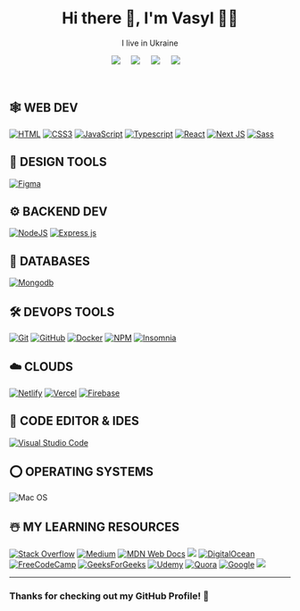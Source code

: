 <!-- <img src="https://raw.githubusercontent.com/hicodersofficial/hicodersofficial/main/assets/profile-banner-new.gif" width="3000" />

<br />

**I am a self-taught Full-stack web/mobile developer from India.**
<br/>I enjoy taking up complex problems and turning them into simple and beautiful interface designs. I also love the logic and structure of coding and always strive to write elegant and efficient code, whether it be HTML, CSS, or JavaScript.
<br />**I have 5+ Years of experience in full-stack web-dev.** -->

<!-- <img src="https://github-readme-stats.vercel.app/api/?username=hicodersofficial&show_icons=true" alt="git stats"> -->
<!-- <br /> -->

<!-- ## Fun Fact 🎈: -->

<!-- <img align="left" height="150" src="https://raw.githubusercontent.com/hicodersofficial/images/main/giphy%20(2).gif" style="margin-right: 2rem;"> -->
<!-- <img align="left" height="150" src="https://user-images.githubusercontent.com/69384657/179312151-fdabe3af-823f-41ab-a6d4-17a72af4e9e8.png" alt="octocat" style="margin-right: 2rem;" />

• 🔭 I’m currently working on <b>something cool!</b> <br/>
• 👯 I’m looking to collaborate on cool project.<br/>
• 💬 Ask me about <b>Full Stack</b>.<br/>
• 📫 Reach me out <a href="https://www.instagram.com/hi.coders"><b>@hi.coders</b></a><br/>
</span>

<br />
<br /> -->

<!--## 🏆 **GITHUB TROPHY**

![](https://github-profile-trophy.vercel.app/?username=hicodersofficial&theme=onedark&rank=S,SS,SSS,A,AA,AAA,SECRET)

<a href="http://www.github.com/hicodersofficial"><img src="https://activity-graph.herokuapp.com/graph?username=hicodersofficial&bg_color=1c1917&color=ffffff&line=0891b2&point=ffffff&area_color=1c1917&area=true&hide_border=true&custom_title=GitHub%20Commits%20Graph" alt="GitHub Commits Graph" /></a>

<br /> -->

<h1 align='center'> Hi there 👋, I'm Vasyl  👩‍💻 </h1>

<p align='center'>
  I live in Ukraine 
</p>

<p align='center'>
  <a href="https://www.instagram.com/vasyldubno"><img src="https://img.shields.io/badge/Instagram-E4405F?style=for-the-badge&logo=instagram&logoColor=white" /></a>&nbsp;&nbsp;&nbsp;&nbsp;
  <a href="https://www.linkedin.com/in/vasyldubno/"><img src="https://img.shields.io/badge/linkedin-%230077B5.svg?&style=for-the-badge&logo=linkedin&logoColor=white" /></a>&nbsp;&nbsp;&nbsp;&nbsp;
  <a href="mailto:vasyldubno@gmail.com"><img src="https://img.shields.io/badge/gmail-%23D14836.svg?&style=for-the-badge&logo=gmail&logoColor=white" /></a>&nbsp;&nbsp;&nbsp;&nbsp;
  <a href="https://discord.gg/UZxYNDvV"><img src="https://img.shields.io/badge/Discord-7289DA?style=for-the-badge&logo=discord&logoColor=white" /></a>&nbsp;&nbsp;&nbsp;&nbsp;

</p>

<!-- ## 🌏 **CONNECT WITH ME** -->

<!-- <a href="https://www.instagram.com/vasyldubno" target="_blank"> 
    <img src="https://img.shields.io/badge/Instagram-E4405F?style=for-the-badge&logo=instagram&logoColor=white" title="Instagram"  alt="Instagram"/>
</a> -->
<!-- <a href="https://discord.gg/UZxYNDvV" target="_blank"> 
    <img src="https://img.shields.io/badge/Discord-7289DA?style=for-the-badge&logo=discord&logoColor=white" title="Discord"  alt="Discord"/>
</a> -->
<!-- <a href="mailto:vasyldubno@gmail.com" target="_blank"> 
    <img src="https://img.shields.io/badge/Gmail-D14836?style=for-the-badge&logo=gmail&logoColor=white" title="Gmail"  alt="Gmail"/>
</a>  -->
<!-- <a  href="https://www.linkedin.com/in/vasyldubno/">
    <img src="https://img.shields.io/badge/LinkedIn-0077B5?style=for-the-badge&logo=linkedin&logoColor=white" title="LinkedIn"  alt="LinkedIn"/>
</a> -->
<!-- <a href="https://www.youtube.com/channel/UC1hooNUnK4Ivk5KBaT5PKIg"> 
    <img src="https://img.shields.io/badge/YouTube-FF0000?style=for-the-badge&logo=youtube&logoColor=white" title="Youtube"  alt="Youtube"/>
</a> -->
<!-- <a href="https://www.github.com/hicodersofficial"> 
    <img src="https://img.shields.io/badge/GitHub-100000?style=for-the-badge&logo=github&logoColor=white" title="GitHub"  alt="GitHub"/>
</a> -->
<!-- <a href="https://twitter.com/coders_hi"> 
    <img src="https://img.shields.io/badge/Twitter-1DA1F2?style=for-the-badge&logo=twitter&logoColor=white" title="Twitter"  alt="Twitter"/>
</a> -->
<!-- <a href="https://www.facebook.com/hicoders"> 
    <img src="https://img.shields.io/badge/Facebook-%231877F2.svg?style=for-the-badge&logo=Facebook&logoColor=white" title="Facebook"  alt="Facebook"/>
</a> -->
<!-- <a href="https://codepen.io/hicoders"> 
    <img src="https://img.shields.io/badge/Codepen-000000?style=for-the-badge&logo=codepen&logoColor=white" title="Codepen"  alt="Codepen"/>
</a> -->
<br />

## 🕸️ **WEB DEV**

[![HTML](https://img.shields.io/badge/HTML5-E34F26?style=for-the-badge&logo=html5&logoColor=white "HTML")][repo]
[![CSS3](https://img.shields.io/badge/CSS3-1572B6?style=for-the-badge&logo=css3&logoColor=white "CSS")][repo]
[![JavaScript](https://img.shields.io/badge/JavaScript-F7DF1E?style=for-the-badge&logo=javascript&logoColor=black "JavaScript")][repo]
[![Typescript](https://img.shields.io/badge/TypeScript-007ACC?style=for-the-badge&logo=typescript&logoColor=white "Typescript")][repo]
[![React](https://img.shields.io/badge/React-20232A?style=for-the-badge&logo=react&logoColor=61DAFB "React")][repo]
[![Next JS](https://img.shields.io/badge/Next-black?style=for-the-badge&logo=next.js&logoColor=white "Next.js")][repo]
[![Sass](https://img.shields.io/badge/Sass-CC6699?style=for-the-badge&logo=sass&logoColor=white "SASS")][repo]
<!-- [![Bootstrap](https://img.shields.io/badge/Bootstrap-563D7C?style=for-the-badge&logo=bootstrap&logoColor=white "Bootstrap")][repo] -->
<!-- [![PHP](https://img.shields.io/badge/PHP-777BB4?style=for-the-badge&logo=php&logoColor=white "PHP")][repo] -->
<!-- [![JQuery](https://img.shields.io/badge/jQuery-0769AD?style=for-the-badge&logo=jquery&logoColor=white "JQuery")][repo] -->
<!-- [![Material UI](https://img.shields.io/badge/Material--UI-%230081CB.svg?style=for-the-badge&logo=mui&logoColor=white "Material UI")][repo] -->
<!-- [![Socket.io-client](https://img.shields.io/badge/Socket.io--client-black?style=for-the-badge&logo=socket.io&badgeColor=**010101** "Socket.io-client")][repo] -->

<!-- [![ESLint](https://img.shields.io/badge/ESLint-4B3263?style=for-the-badge&logo=eslint&logoColor=white)][repo] -->
<!-- [![Angular](https://img.shields.io/badge/Angular-DD0031?style=for-the-badge&logo=angular&logoColor=white "Angular")][repo] -->
<!-- [![Styled Components](https://img.shields.io/badge/styled--components-DB7093?style=for-the-badge&logo=styled-components&logoColor=white "Styled-Components")][repo] -->
<!-- [![](https://img.shields.io/badge/React_Router-CA4245?style=for-the-badge&logo=react-router&logoColor=white "React Router")][repo] -->
<!-- [![Tailwind](https://img.shields.io/badge/Tailwind_CSS-38B2AC?style=for-the-badge&logo=tailwind-css&logoColor=white "Tailwind")][repo] -->
<!-- [![Webpack](https://img.shields.io/badge/webpack-%238DD6F9.svg?style=for-the-badge&logo=webpack&logoColor=black "Webpack")][repo] -->
<!-- [![Three.js](https://img.shields.io/badge/threejs-black?style=for-the-badge&logo=three.js&logoColor=white "Three.js")][repo] -->

<!-- ## 📱 **MOBILE DEV** -->

<!-- [![Flutter](https://img.shields.io/badge/Flutter-02569B?style=for-the-badge&logo=flutter&logoColor=white "Flutter")][repo] -->
<!-- [![React Native](https://img.shields.io/badge/React_Native-20232A?style=for-the-badge&logo=react&logoColor=61DAFB "React Native")][repo] -->

<!-- [![Android](https://img.shields.io/badge/Android-3DDC84?style=for-the-badge&logo=android&logoColor=white "Android")][repo] -->
<!-- [![Swift](https://img.shields.io/badge/swift-F54A2A?style=for-the-badge&logo=swift&logoColor=white)][repo] -->

## 🍧 **DESIGN TOOLS**

[![Figma](https://img.shields.io/badge/figma-%23F24E1E.svg?style=for-the-badge&logo=figma&logoColor=white "Figma")][repo]
<!-- [![Adobe Photoshop](https://img.shields.io/badge/adobe%20photoshop-%2331A8FF.svg?style=for-the-badge&logo=adobe%20photoshop&logoColor=white)][repo] -->
<!-- [![Adobe XD](https://img.shields.io/badge/Adobe%20XD-470137?style=for-the-badge&logo=Adobe%20XD&logoColor=#FF61F6 "XD")][repo] -->

## ⚙️ **BACKEND DEV**

[![NodeJS](https://img.shields.io/badge/Node.js-43853D?style=for-the-badge&logo=node.js&logoColor=white "Nodejs")][repo]
[![Express js](https://img.shields.io/badge/Express.js-404D59?style=for-the-badge "Express js")][repo]
<!-- [![Socket.io](https://img.shields.io/badge/Socket.io-black?style=for-the-badge&logo=socket.io&badgeColor=010101 "Socket.io")][repo] -->
<!-- [![PHP](https://img.shields.io/badge/PHP-777BB4?style=for-the-badge&logo=php&logoColor=white "PHP")][repo] -->
<!-- [![Firebase](https://img.shields.io/badge/firebase-%23039BE5.svg?style=for-the-badge&logo=firebase "Firebase")][repo] -->
<!-- [![Python](https://img.shields.io/badge/python-3670A0?style=for-the-badge&logo=python&logoColor=ffdd54 "Python")][repo] -->
<!-- [![](https://img.shields.io/badge/Flask-000000?style=for-the-badge&logo=flask&logoColor=white)][repo] -->

<!-- [![Go](https://img.shields.io/badge/go-%2300ADD8.svg?style=for-the-badge&logo=go&logoColor=white "GO Lang")][repo] -->

## 📅 **DATABASES**

[![Mongodb](https://img.shields.io/badge/MongoDB-4EA94B?style=for-the-badge&logo=mongodb&logoColor=white "Mongodb")][repo]
<!-- [![Redis](https://img.shields.io/badge/redis-%23DD0031.svg?style=for-the-badge&logo=redis&logoColor=white "Redis")][repo] -->
<!-- [![MySql](https://img.shields.io/badge/MySQL-00000F?style=for-the-badge&logo=mysql&logoColor=white "MySql")][repo] -->
<!-- [![SQLLite](https://img.shields.io/badge/SQLite-07405E?style=for-the-badge&logo=sqlite&logoColor=white "SQLLite")][repo] -->

<!-- [![Postgresql](https://img.shields.io/badge/PostgreSQL-316192?style=for-the-badge&logo=postgresql&logoColor=white "Postgresql")][repo] -->

<!-- ## 🎯 **PROGRAMMING LANGUAGES**

[![Dart](https://img.shields.io/badge/dart-%230175C2.svg?style=for-the-badge&logo=dart&logoColor=white "Dart")][repo]
[![C++](https://img.shields.io/badge/c++-%2300599C.svg?style=for-the-badge&logo=c%2B%2B&logoColor=white "C++")][repo]
[![C#](https://img.shields.io/badge/c%23-%23239120.svg?style=for-the-badge&logo=c-sharp&logoColor=white "C#")][repo] -->

<!-- [![Java](https://img.shields.io/badge/java-%23ED8B00.svg?style=for-the-badge&logo=java&logoColor=white "Java")][repo] -->

## 🛠️ **DEVOPS TOOLS**

[![Git](https://img.shields.io/badge/git-%23F05033.svg?style=for-the-badge&logo=git&logoColor=white "Git")][repo]
[![GitHub](https://img.shields.io/badge/github-%23121011.svg?style=for-the-badge&logo=github&logoColor=white "GitHub")][repo]
[![Docker](https://img.shields.io/badge/docker-%230db7ed.svg?style=for-the-badge&logo=docker&logoColor=white)][repo]
[![NPM](https://img.shields.io/badge/NPM-%23000000.svg?style=for-the-badge&logo=npm&logoColor=white "Npm")][repo]
[![Insomnia](https://img.shields.io/badge/Insomnia-black?style=for-the-badge&logo=insomnia&logoColor=5849BE "Insomnia")][repo]
<!-- [![Apache](https://img.shields.io/badge/apache-%23D42029.svg?style=for-the-badge&logo=apache&logoColor=white "Apache")][repo] -->
<!-- [![Nginx](https://img.shields.io/badge/nginx-%23009639.svg?style=for-the-badge&logo=nginx&logoColor=white "Nginx")][repo] -->
<!-- [![Postman](https://img.shields.io/badge/Postman-FF6C37?style=for-the-badge&logo=postman&logoColor=white "Postman")][repo] -->
<!-- [![Shell Scripts](https://img.shields.io/badge/Shell_Script-121011?style=for-the-badge&logo=gnu-bash&logoColor=white)][repo] -->
<!-- [![Linux](https://img.shields.io/badge/Linux-FCC624?style=for-the-badge&logo=linux&logoColor=black "Linux")][repo] -->

<!-- [![Gradle](https://img.shields.io/badge/Gradle-02303A.svg?style=for-the-badge&logo=Gradle&logoColor=white "Gradle")][repo] -->

## ☁️ **CLOUDS**

[![Netlify](https://img.shields.io/badge/netlify-%23000000.svg?style=for-the-badge&logo=netlify&logoColor=#00C7B7 "Netlify")][repo]
[![Vercel](https://img.shields.io/badge/vercel-%23000000.svg?style=for-the-badge&logo=vercel&logoColor=white "Vercel")][repo]
[![Firebase](https://img.shields.io/badge/firebase-%23039BE5.svg?style=for-the-badge&logo=firebase "Firebase")][repo]
<!-- [![Google Cloud](https://img.shields.io/badge/GoogleCloud-%234285F4.svg?style=for-the-badge&logo=google-cloud&logoColor=white "Google Cloud")][repo] -->
<!-- [![AWS](https://img.shields.io/badge/Amazon-_AWS-FF9900?style=for-the-badge&logo=amazon-aws&logoColor=white "AWS")][repo] -->
<!-- [![Heroku](https://img.shields.io/badge/heroku-%23430098.svg?style=for-the-badge&logo=heroku&logoColor=white "Heroku")][repo] -->

## 📄 **CODE EDITOR & IDES**

[![Visual Studio Code](https://img.shields.io/badge/VS%20Code-0078d7.svg?style=for-the-badge&logo=visual-studio-code&logoColor=white "Visual Studio Code")][repo]
<!-- [![Visual Studio Code](https://img.shields.io/badge/VS%20Code%20Insider-24bfa5.svg?style=for-the-badge&logo=visual-studio-code&logoColor=white "Visual Studio Code")][repo] -->
<!-- [![Sublime Text](https://img.shields.io/badge/sublime_text-%23575757.svg?style=for-the-badge&logo=sublime-text&logoColor=important "Sublime Text")][repo] -->
<!-- [![Vim](https://img.shields.io/badge/VIM-%2311AB00.svg?style=for-the-badge&logo=vim&logoColor=white)][repo] -->
<!-- [![Android Studio](https://img.shields.io/badge/Android%20Studio-3DDC84.svg?style=for-the-badge&logo=android-studio&logoColor=white)][repo] -->
<!-- [![Jupyter Notebook](https://img.shields.io/badge/jupyter-%23FA0F00.svg?style=for-the-badge&logo=jupyter&logoColor=white)][repo] -->

<!-- [![Visual Studio](https://img.shields.io/badge/Visual%20Studio-5C2D91.svg?style=for-the-badge&logo=visual-studio&logoColor=white "Visual Studio")][repo] -->
<!-- [![Xcode](https://img.shields.io/badge/Xcode-007ACC?style=for-the-badge&logo=Xcode&logoColor=white)][repo] -->

<!-- ## 🌐 **BROWSERS**

[![Google Chrome](https://img.shields.io/badge/Google%20Chrome-317cee?style=for-the-badge&logo=GoogleChrome&logoColor=white)][repo]
[![Brave](https://img.shields.io/badge/Brave-FB542B?style=for-the-badge&logo=Brave&logoColor=white "Brave")][repo]
![Firefox](https://img.shields.io/badge/Firefox-FF7139?style=for-the-badge&logo=Firefox-Browser&logoColor=white)
![Edge](https://img.shields.io/badge/Edge-0078D7?style=for-the-badge&logo=Microsoft-edge&logoColor=white) -->

<!-- ![Safari](https://img.shields.io/badge/Safari-000000?style=for-the-badge&logo=Safari&logoColor=white) -->

## ⭕ **OPERATING SYSTEMS**

<!-- ![Windows](https://img.shields.io/badge/Windows-0078D6?style=for-the-badge&logo=windows&logoColor=white) -->
<!-- ![Ubuntu](https://img.shields.io/badge/Ubuntu-E95420?style=for-the-badge&logo=ubuntu&logoColor=white) -->
<!-- ![Kali](https://img.shields.io/badge/Kali-268BEE?style=for-the-badge&logo=kalilinux&logoColor=white) -->
<!-- ![Cent OS](https://img.shields.io/badge/cent%20os-002260?style=for-the-badge&logo=centos&logoColor=F0F0F0) -->
<!-- ![Android](https://img.shields.io/badge/Android-3DDC84?style=for-the-badge&logo=android&logoColor=white) -->

![Mac OS](https://img.shields.io/badge/mac%20os-000000?style=for-the-badge&logo=macos&logoColor=F0F0F0)
<!-- ![IOS](https://img.shields.io/badge/iOS-000000?style=for-the-badge&logo=ios&logoColor=white) -->

## ☃️ **MY LEARNING RESOURCES**

[![Stack Overflow](https://img.shields.io/badge/-Stackoverflow-FE7A16?style=for-the-badge&logo=stack-overflow&logoColor=white)][sof]
[![Medium](https://img.shields.io/badge/Medium-12100E?style=for-the-badge&logo=medium&logoColor=white)][medium]
[![MDN Web Docs](https://img.shields.io/badge/MDN_Web_Docs-black?style=for-the-badge&logo=mdnwebdocs&logoColor=white)][mdn]
[![](https://img.shields.io/badge/YouTube-FF0000?style=for-the-badge&logo=youtube&logoColor=white)][youtube]
[![DigitalOcean](https://img.shields.io/badge/DO_Community-%230167ff.svg?style=for-the-badge&logo=digitalOcean&logoColor=white)][doc]
[![FreeCodeCamp](https://img.shields.io/badge/Freecodecamp-%23123.svg?&style=for-the-badge&logo=freecodecamp&logoColor=green)][fcc]
[![GeeksForGeeks](https://img.shields.io/badge/GeeksforGeeks-gray?style=for-the-badge&logo=geeksforgeeks&logoColor=35914c)][gog]
[![Udemy](https://img.shields.io/badge/Udemy-A435F0?style=for-the-badge&logo=Udemy&logoColor=white)][udemy]
[![Quora](https://img.shields.io/badge/Quora-%23B92B27.svg?style=for-the-badge&logo=Quora&logoColor=white)][quora]
[![Google](https://img.shields.io/badge/google-4285F4?style=for-the-badge&logo=google&logoColor=white)][google]
[![](https://img.shields.io/badge/GitHub-100000?style=for-the-badge&logo=github&logoColor=white)][github]

[medium]: https://medium.com/
[github]: https://github.com/
[google]: https://www.google.com
[mdn]: https://developer.mozilla.org/en-US/
[wiki]: https://en.wikipedia.org/wiki/Main_Page
[quora]: https://www.quora.com/
[doc]: https://www.digitalocean.com/community
[youtube]: https://www.instagram.com/p/Cbe0bkdLhNr/
[udemy]: https://www.udemy.com/
[gog]: https://www.geeksforgeeks.org/
[fcc]: https://www.freecodecamp.org/
[sof]: https://stackoverflow.com/
[repo]: https://github.com/vasyldubno?tab=repositories

<hr />

### **Thanks for checking out my GitHub Profile!** 🙏

<br />

<!-- ![](https://ForTheBadge.com/images/badges/built-with-love.svg) -->

<!-- ![](https://img.shields.io/github/followers/hicodersofficial?logo=github&style=for-the-badge&color=0891b2&labelColor=1c1917) -->

<!-- ![](https://github-readme-stats.vercel.app/api/top-langs/?username=hicodersofficial&theme=onedark) -->
